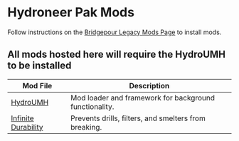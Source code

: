 # Hydroneer Pak Mods
Follow instructions on the [Bridgepour Legacy Mods Page](https://bridgepour.com/legacy-mods) to install mods.

## All mods hosted here will require the HydroUMH to be installed


| Mod File  | Description |
| ------------- | ------------- |
| [HydroUMH](https://github.com/RHlNO/HydroneerModding/blob/main/Release%20Mods/500-HydroUMH_P.pak) | Mod loader and framework for background functionality. |
| [Infinite Durability](https://github.com/RHlNO/HydroneerModding/blob/main/Release%20Mods/500-InfiniteDurability_P.pak) | Prevents drills, filters, and smelters from breaking. |
